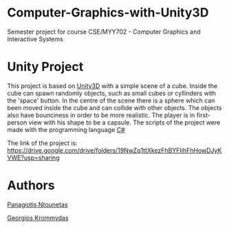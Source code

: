 # Computer-Graphics-with-Unity3D
Semester project for course CSE/MYY702 - Computer Graphics and Interactive Systems

# Unity Project
This project is based on [Unity3D](https://unity.com/) with a simple scene of a cube.
Inside the cube can spawn randomly objects, such as small cubes or cyllinders with the 'space' button. In the centre of the scene there is a sphere which can been moved
inside the cube and can collide with other objects. The objects also have bounciness in order to be more realistic.
The player is in first-person view with his shape to be a capsule. The scripts of the project were made with the programming language [C#](https://docs.microsoft.com/en-us/dotnet/csharp/) 

The link of the project is: https://drive.google.com/drive/folders/19NwZq1ttXkezFhBYFIihFhHowDJyKVWE?usp=sharing

# Authors 
[Panagiotis Ntounetas](https://github.com/panagiotisd)

[Georgios Krommydas](https://github.com/GeoKrom)
